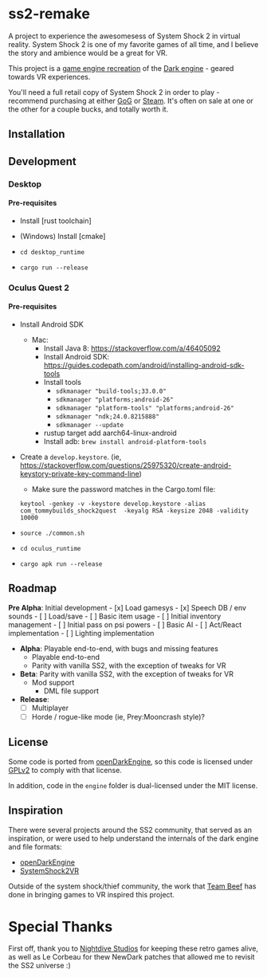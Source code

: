# ss2-remake

A project to experience the awesomesess of System Shock 2 in virtual reality. System Shock 2 is one of my favorite games of all time, and I believe the story and ambience would be a great for VR. 

This project is a [game engine recreation](https://en.wikipedia.org/wiki/Game_engine_recreation) of the [Dark engine](https://en.wikipedia.org/wiki/Dark_Engine) - geared towards VR experiences.

You'll need a full retail copy of System Shock 2 in order to play - recommend purchasing at either [GoG](https://www.gog.com/game/system_shock_2) or [Steam](https://store.steampowered.com/app/238210/System_Shock_2/). It's often on sale at one or the other for a couple bucks, and totally worth it.

## Installation

## Development

### Desktop

#### Pre-requisites
- Install [rust toolchain]
- (Windows) Install [cmake]

- `cd desktop_runtime`
- `cargo run --release`

### Oculus Quest 2

#### Pre-requisites
- Install Android SDK
    - Mac: 
        - Install Java 8: https://stackoverflow.com/a/46405092
        - Install Android SDK: https://guides.codepath.com/android/installing-android-sdk-tools
        - Install tools
            - `sdkmanager "build-tools;33.0.0"`
            - `sdkmanager "platforms;android-26"`
            - `sdkmanager "platform-tools" "platforms;android-26"`
            - `sdkmanager "ndk;24.0.8215888"`
            - `sdkmanager --update`
        - rustup target add aarch64-linux-android
        - Install adb: `brew install android-platform-tools`

- Create a `develop.keystore`. (ie, https://stackoverflow.com/questions/25975320/create-android-keystory-private-key-command-line)
    - Make sure the password matches in the Cargo.toml file: 
    ```
    keytool -genkey -v -keystore develop.keystore -alias com_tommybuilds_shock2quest  -keyalg RSA -keysize 2048 -validity 10000
    ```

- `source ./common.sh`
- `cd oculus_runtime`
- `cargo apk run --release`

## Roadmap

__Pre Alpha__: Initial development
    - [x] Load gamesys
        - [x] Speech DB / env sounds 
    - [ ] Load/save
    - [ ] Basic item usage
    - [ ] Initial inventory management
    - [ ] Initial pass on psi powers
    - [ ] Basic AI
    - [ ] Act/React implementation
    - [ ] Lighting implementation
- __Alpha__: Playable end-to-end, with bugs and missing features 
    - Playable end-to-end
    - Parity with vanilla SS2, with the exception of tweaks for VR
- __Beta__: Parity with vanilla SS2, with the exception of tweaks for VR
    - Mod support
        - DML file support
- __Release__: 
    - [ ] Multiplayer
    - [ ] Horde / rogue-like mode (ie, Prey:Mooncrash style)?

## License

Some code is ported from [openDarkEngine](https://github.com/volca02/openDarkEngine), so this code is licensed under [GPLv2](https://www.gnu.org/licenses/old-licenses/gpl-2.0.en.html) to comply with that license.

In addition, code in the `engine` folder is dual-licensed under the MIT license.

## Inspiration

There were several projects around the SS2 community, that served as an inspiration, or were used to help understand the internals of the dark engine and file formats:

- [openDarkEngine](https://github.com/volca02/openDarkEngine)
- [SystemShock2VR](https://github.com/Kernvirus/SystemShock2VR)

Outside of the system shock/thief community, the work that [Team Beef](https://sidequestvr.com/community/7/team-beef-game-ports) has done in bringing games to VR inspired this project. 

# Special Thanks

First off, thank you to [Nightdive Studios](https://www.nightdivestudios.com/) for keeping these retro games alive, as well as Le Corbeau for thew NewDark patches that allowed me to revisit the SS2 universe :)






